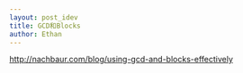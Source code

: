 ```yaml
---
layout: post_idev
title: GCD和Blocks
author: Ethan
---
```


http://nachbaur.com/blog/using-gcd-and-blocks-effectively
